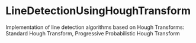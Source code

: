# LineDetectionUsingHoughTransform
Implementation of line detection algorithms based on Hough Transforms: Standard Hough Transform, Progressive Probabilistic Hough Transform
